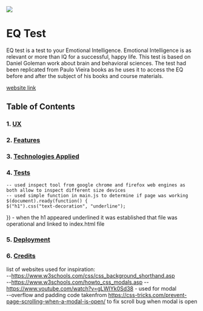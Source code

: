 <img src="https://codeinstitute.s3.amazonaws.com/fullstack/ci_logo_small.png" style="margin: 0;">

# EQ Test

EQ test is a test to your Emotional Intelligence. Emotional Intelligence is as relevant or more than IQ for a successful, happy life.
This test is based on Daniel Goleman work about brain and behavioral sciences. The test had been replicated from Paulo Vieira books as he uses it to access the EQ before and after the subject of his books and course materials.  

[website link](#https://veraleitaodev.github.io/EQ_test/)

## Table of Contents
### 1. [UX](#ux)
### 2. [Features](#features)
### 3. [Technologies Applied](#technologies-applied)
### 4. [Tests](#tests)  
    -- used inspect tool from google chrome and firefox web engines as both allow to inspect different size devices  
    -- used simple function in main.js to determine if page was working $(document).ready(function() {
    $("h1").css("text-decoration", "underline");
}) - when the h1 appeared underlined it was established that file was operational and linked to index.html file
### 5. [Deployment](#deployment)
### 6. [Credits](#credits)
list of websites used for inspiration:  
    --https://www.w3schools.com/css/css_background_shorthand.asp  
    --https://www.w3schools.com/howto_css_modals.asp
    --https://www.youtube.com/watch?v=gLWIYk0Sd38 - used for modal  
    --overflow and padding code takenfrom https://css-tricks.com/prevent-page-scrolling-when-a-modal-is-open/ to fix scroll bug when modal is open

